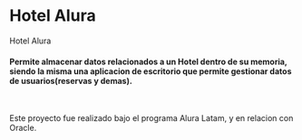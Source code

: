 # Hotel Alura
Hotel Alura
<br>
<h4>Permite almacenar datos relacionados a un Hotel dentro de su memoria, siendo la misma una aplicacion de 
escritorio que permite gestionar datos de usuarios(reservas y demas).</h4>
<br>
<p>Este proyecto fue realizado bajo el programa Alura Latam, y en relacion con Oracle.</p>
